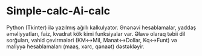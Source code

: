 # Simple-calc-Ai-calc
Python (Tkinter) ilə yazılmış ağıllı kalkulyator. Ənənəvi hesablamalar, yaddaş əməliyyatları, faiz, kvadrat kök kimi funksiyalar var. Əlavə olaraq təbii dil sorğuları, vahid çevirmələri (KM↔Mil, Manat↔Dollar, Kq↔Funt) və maliyyə hesablamaları (maaş, xərc, qənaət) dəstəkləyir.
